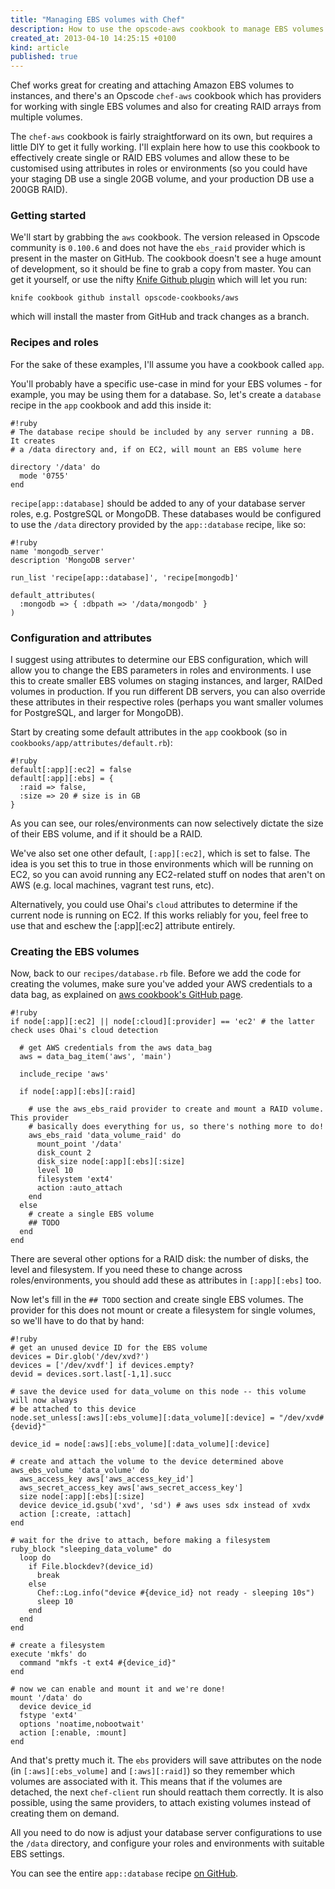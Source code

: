 ```yaml
---
title: "Managing EBS volumes with Chef"
description: How to use the opscode-aws cookbook to manage EBS volumes on Chef nodes, with configurable attributes for different roles and environments
created_at: 2013-04-10 14:25:15 +0100
kind: article
published: true
---
```


Chef works great for creating and attaching Amazon EBS volumes to instances, and there's an Opscode `chef-aws` cookbook which has providers for working with single EBS volumes and also for creating RAID arrays from multiple volumes.

The `chef-aws` cookbook is fairly straightforward on its own, but requires a little DIY to get it fully working. I'll explain here how to use this cookbook to effectively create single or RAID EBS volumes and allow these to be customised using attributes in roles or environments (so you could have your staging DB use a single 20GB volume, and your production DB use a 200GB RAID).

<!-- more -->

### Getting started

We'll start by grabbing the `aws` cookbook. The version released in Opscode community is `0.100.6` and does not have the `ebs_raid` provider which is present in the master on GitHub. The cookbook doesn't see a huge amount of development, so it should be fine to grab a copy from master. You can get it yourself, or use the nifty [Knife Github plugin](https://github.com/websterclay/knife-github-cookbooks) which will let you run:

    knife cookbook github install opscode-cookbooks/aws 

which will install the master from GitHub and track changes as a branch.

### Recipes and roles

For the sake of these examples, I'll assume you have a cookbook called `app`.

You'll probably have a specific use-case in mind for your EBS volumes - for example, you may be using them for a database. So, let's create a `database` recipe in the `app` cookbook and add this inside it:

    #!ruby
    # The database recipe should be included by any server running a DB. It creates
    # a /data directory and, if on EC2, will mount an EBS volume here

    directory '/data' do
      mode '0755'
    end

`recipe[app::database]` should be added to any of your database server roles, e.g. PostgreSQL or MongoDB. These databases would be configured to use the `/data` directory provided by the `app::database` recipe, like so:

    #!ruby
    name 'mongodb_server'
    description 'MongoDB server'

    run_list 'recipe[app::database]', 'recipe[mongodb]'

    default_attributes(
      :mongodb => { :dbpath => '/data/mongodb' }
    )

### Configuration and attributes

I suggest using attributes to determine our EBS configuration, which will allow you to change the EBS parameters in roles and environments. I use this to create smaller EBS volumes on staging instances, and larger, RAIDed volumes in production. If you run different DB servers, you can also override these attributes in their respective roles (perhaps you want smaller volumes for PostgreSQL, and larger for MongoDB).

Start by creating some default attributes in the `app` cookbook (so in `cookbooks/app/attributes/default.rb`):

    #!ruby
    default[:app][:ec2] = false
    default[:app][:ebs] = {
      :raid => false,
      :size => 20 # size is in GB
    }

As you can see, our roles/environments can now selectively dictate the size of their EBS volume, and if it should be a RAID.

We've also set one other default, `[:app][:ec2]`, which is set to false. The idea is you set this to true in those environments which will be running on EC2, so you can avoid running any EC2-related stuff on nodes that aren't on AWS (e.g. local machines, vagrant test runs, etc).

Alternatively, you could use Ohai's `cloud` attributes to determine if the current node is running on EC2. If this works reliably for you, feel free to use that and eschew the [:app][:ec2] attribute entirely.

### Creating the EBS volumes

Now, back to our `recipes/database.rb` file. Before we add the code for creating the volumes, make sure you've added your AWS credentials to a data bag, as explained on [aws cookbook's GitHub page](https://github.com/opscode-cookbooks/aws#aws-credentials).

    #!ruby
    if node[:app][:ec2] || node[:cloud][:provider] == 'ec2' # the latter check uses Ohai's cloud detection

      # get AWS credentials from the aws data_bag
      aws = data_bag_item('aws', 'main')

      include_recipe 'aws'

      if node[:app][:ebs][:raid]

        # use the aws_ebs_raid provider to create and mount a RAID volume. This provider 
        # basically does everything for us, so there's nothing more to do!
        aws_ebs_raid 'data_volume_raid' do
          mount_point '/data'
          disk_count 2
          disk_size node[:app][:ebs][:size]
          level 10
          filesystem 'ext4'
          action :auto_attach
        end
      else
        # create a single EBS volume
        ## TODO
      end
    end

There are several other options for a RAID disk: the number of disks, the level and filesystem. If you need these to change across roles/environments, you should add these as attributes in `[:app][:ebs]` too.

Now let's fill in the `## TODO` section and create single EBS volumes. The provider for this does not mount or create a filesystem for single volumes, so we'll have to do that by hand:

    #!ruby
    # get an unused device ID for the EBS volume
    devices = Dir.glob('/dev/xvd?')
    devices = ['/dev/xvdf'] if devices.empty?
    devid = devices.sort.last[-1,1].succ

    # save the device used for data_volume on this node -- this volume will now always
    # be attached to this device
    node.set_unless[:aws][:ebs_volume][:data_volume][:device] = "/dev/xvd#{devid}"

    device_id = node[:aws][:ebs_volume][:data_volume][:device]

    # create and attach the volume to the device determined above
    aws_ebs_volume 'data_volume' do
      aws_access_key aws['aws_access_key_id']
      aws_secret_access_key aws['aws_secret_access_key']
      size node[:app][:ebs][:size]
      device device_id.gsub('xvd', 'sd') # aws uses sdx instead of xvdx
      action [:create, :attach]
    end

    # wait for the drive to attach, before making a filesystem
    ruby_block "sleeping_data_volume" do
      loop do
        if File.blockdev?(device_id)
          break
        else
          Chef::Log.info("device #{device_id} not ready - sleeping 10s")
          sleep 10
        end
      end
    end

    # create a filesystem
    execute 'mkfs' do
      command "mkfs -t ext4 #{device_id}"
    end

    # now we can enable and mount it and we're done!
    mount '/data' do
      device device_id
      fstype 'ext4'
      options 'noatime,nobootwait'
      action [:enable, :mount]
    end

And that's pretty much it. The `ebs` providers will save attributes on the node (in `[:aws][:ebs_volume]` and `[:aws][:raid]`) so they remember which volumes are associated with it. This means that if the volumes are detached, the next `chef-client` run should reattach them correctly. It is also possible, using the same providers, to attach existing volumes instead of creating them on demand.

All you need to do now is adjust your database server configurations to use the `/data` directory, and configure your roles and environments with suitable EBS settings.

You can see the entire `app::database` recipe [on GitHub](https://gist.github.com/clarkdave/5477434).